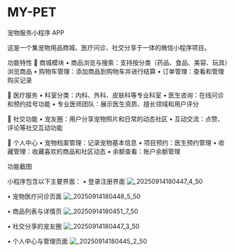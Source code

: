 # MY-PET

宠物服务小程序 APP

这是一个集宠物用品商城、医疗问诊、社交分享于一体的微信小程序项目。

功能特性
🛒 商城模块
• 商品浏览与搜索：支持按分类（药品、食品、美容、玩具）浏览商品
• 购物车管理：添加商品到购物车并进行结算
• 订单管理：查看和管理购买记录

🏥 医疗服务
• 科室分类：内科、外科、皮肤科等专业科室
• 医生咨询：在线问诊和预约挂号功能
• 专业医师团队：展示医生资质、擅长领域和用户评分

👥 社交功能
• 宠友圈：用户分享宠物照片和日常的动态社区
• 互动交流：点赞、评论等社交互动功能

📱 个人中心
• 宠物档案管理：记录宠物基本信息
• 项目预约：医生预约管理
• 收藏管理：收藏喜欢的商品和社区动态
• 余额查看：账户余额管理

功能截图

小程序包含以下主要界面：
• 登录注册界面
![_20250914180447_4_50](https://github.com/user-attachments/assets/a52e99a3-11c2-4ae3-8f0e-fd0902378fd3)

• 宠物医疗问诊页面
![_20250914180448_5_50](https://github.com/user-attachments/assets/2007396e-3b1f-4d14-8c38-a613ffca3f39)

• 商品列表与详情页
![_20250914180451_7_50](https://github.com/user-attachments/assets/77464b76-f983-43cc-bc72-1a38dd774644)

• 社交分享的宠友圈
![_20250914180447_3_50](https://github.com/user-attachments/assets/54dd7e67-2d59-4a39-9a92-adb6ee1fdf3f)

• 个人中心与管理页面
![_20250914180445_2_50](https://github.com/user-attachments/assets/05ee5fd6-f7b6-45ca-9534-f28e11fbcb33)
